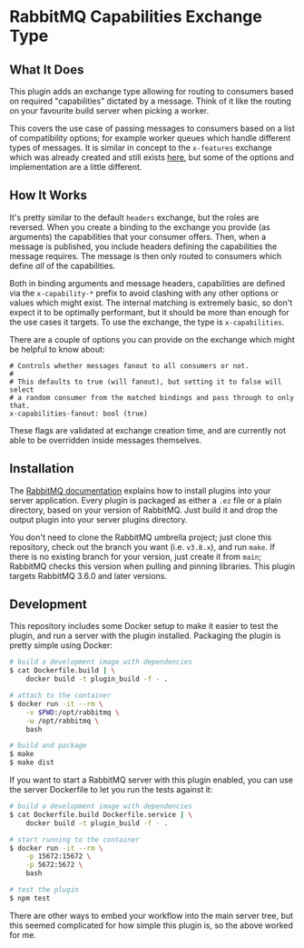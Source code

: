 # RabbitMQ Capabilities Exchange Type

## What It Does

This plugin adds an exchange type allowing for routing to consumers
based on required "capabilities" dictated by a message. Think of it
like the routing on your favourite build server when picking a worker.

This covers the use case of passing messages to consumers based on
a list of compatibility options; for example worker queues which
handle different types of messages. It is similar in concept to the
`x-features` exchange which was already created and still exists
[here](https://github.com/senseysensor/rabbitmq-x-features-exchange),
but some of the options and implementation are a little different.

## How It Works

It's pretty similar to the default `headers` exchange, but the roles
are reversed. When you create a binding to the exchange you provide
(as arguments) the capabilities that your consumer offers. Then, when
a message is published, you include headers defining the capabilities
the message requires. The message is then only routed to consumers which
define *all* of the capabilities.

Both in binding arguments and message headers, capabilities are defined
via the `x-capability-*` prefix to avoid clashing with any other options
or values which might exist. The internal matching is extremely basic, so
don't expect it to be optimally performant, but it should be more than
enough for the use cases it targets. To use the exchange, the type is
`x-capabilities`.

There are a couple of options you can provide on the exchange which might
be helpful to know about:

```
# Controls whether messages fanout to all consumers or not.
#
# This defaults to true (will fanout), but setting it to false will select
# a random consumer from the matched bindings and pass through to only that.
x-capabilities-fanout: bool (true)
```

These flags are validated at exchange creation time, and are currently not
able to be overridden inside messages themselves.

## Installation

The [RabbitMQ documentation](https://www.rabbitmq.com/installing-plugins.html)
explains how to install plugins into your server application. Every plugin is
packaged as either a `.ez` file or a plain directory, based on your version
of RabbitMQ. Just build it and drop the output plugin into your server plugins
directory.

You don't need to clone the RabbitMQ umbrella project; just clone
this repository, check out the branch you want (i.e. `v3.8.x`), and run `make`.
If there is no existing branch for your version, just create it from `main`;
RabbitMQ checks this version when pulling and pinning libraries. This plugin
targets RabbitMQ 3.6.0 and later versions.

## Development

This repository includes some Docker setup to make it easier to test the plugin,
and run a server with the plugin installed. Packaging the plugin is pretty simple
using Docker:

```bash
# build a development image with dependencies
$ cat Dockerfile.build | \
    docker build -t plugin_build -f - .

# attach to the container
$ docker run -it --rm \
    -v $PWD:/opt/rabbitmq \
    -w /opt/rabbitmq \
    bash

# build and package
$ make
$ make dist
```

If you want to start a RabbitMQ server with this plugin enabled, you can use
the server Dockerfile to let you run the tests against it:

```bash
# build a development image with dependencies
$ cat Dockerfile.build Dockerfile.service | \
    docker build -t plugin_build -f - .

# start running to the container
$ docker run -it --rm \
    -p 15672:15672 \
    -p 5672:5672 \
    bash

# test the plugin
$ npm test
```

There are other ways to embed your workflow into the main server tree, but this
seemed complicated for how simple this plugin is, so the above worked for me.
